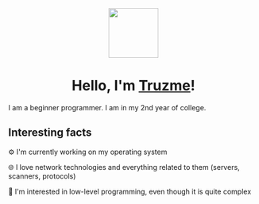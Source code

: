 <div id="header" align="center">
  <img src="https://media.tenor.com/7dr3AgyEiN0AAAAi/anime-girl-wave.gif" width=100>
  <h1>Hello, I'm <a href="https://github.com/Explorer-art">Truzme</a>!</h1>
</div>

I am a beginner programmer. I am in my 2nd year of college.

## Interesting facts

⚙️ I'm currently working on my operating system

🌐 I love network technologies and everything related to them (servers, scanners, protocols)

🔧 I'm interested in low-level programming, even though it is quite complex
